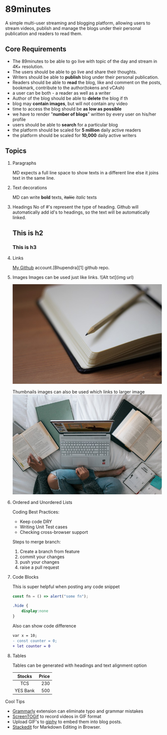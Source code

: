 # 89minutes
A simple multi-user streaming and blogging platform, allowing users to stream videos, publish and manage the blogs under their personal publication and readers to read them.

## Core Requirements

 - The 89minutes to be able to go live with topic of the day and stream in 4K+ resolution.
 - The users should be able to go live and share their thoughts.
 - Writers should be able to **publish** blog under their personal publication.
 - Readers should be able to **read** the blog, like and comment on the posts, bookmark, contribute to the author(tokens and vCAsh)  
 - a user can be both - a reader as well as a writer
 - Author of the blog should be able to **delete** the blog if th
 - blog may **contain images**, but will not contain any video
 - time to access the blog should be **as low as possible**
 - we have to render "**number of blogs**" written by every user on his/her profile
 - users should be able to **search** for a particular blog
 - the platform should be scaled for **5 million** daily active readers
 - the platform should be scaled for **10,000** daily active writers


## Topics
1. Paragraphs 

    MD expects a full line space to show texts in a different line else it joins text in the same line.
2.  Text decorations

    MD can write **bold** texts, ~~italiic~~ *italic*  texts
3. Headings
    No of #'s represent the type of heading. Github will automatically add id's to headings, so the text will be automatically linked. 
    ## This is h2
    ### This is h3
4. Links

   [My Github](https://github.com/bhupendra1011 "all repos") account.[Bhupendra][1] github repo.

5. Images
    Images can be used just like links. ![Alt txt](img url)

    !["cat Img"](img2.jpeg)

    Thumbnails images can also be used which links to larger image 
    [<img src="img1.jpeg">](http://placekitten.com/200/200)

6. Ordered and Unordered Lists

    Coding Best Practices:

    * Keep code DRY
    * Writing Unit Test cases
    * Checking cross-browser support

    Steps to merge branch:

    1. Create a branch from feature
    1. commit your changes
    1. push your changes
    1. raise a pull request

7. Code Blocks

    This is super helpful when posting any code snippet


    ```js
    const fn = () => alert("some fn");
    ```




    ```css
    .hide {
        display:none
    }
    ```


    Also can show code difference


    ```diff
    var x = 10;
    - const counter = 0;
    + let counter = 0
    ```



8. Tables 

    Tables can be generated with headings and text alignment option

    |Stocks|Price|
    |:-----:|------:|
    |TCS|230|
    |YES Bank|500|



Cool Tips 

 * [Grammarly](https://marketplace.visualstudio.com/items?itemName=znck.grammarly) extension can eliminate typo and grammar mistakes
 * [ScreenTOGif](https://www.screentogif.com/) to record videos in GIF format
 * Upload GIF's to [giphy](https://giphy.com/) to embed them into blog posts.
 * [Stackedit](https://stackedit.io/) for Markdown Editing in Browser.


